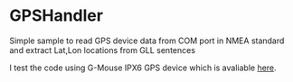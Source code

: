 # GPSHandler
Simple sample to read GPS device data from COM port in NMEA standard and extract Lat,Lon locations from GLL sentences

I test the code using G-Mouse IPX6 GPS device which is avaliable [here](https://www.amazon.co.uk/G-mouse-Receiver-External-Raspberry-Wishiot/dp/B07T49LQ9Q/).